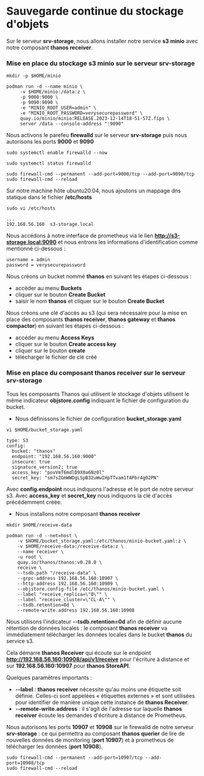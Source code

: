 # Sauvegarde continue du stockage d'objets

Sur le serveur **srv-storage**, nous allons installer notre service **s3 minio** avec notre composant **thanos receiver**. 

### Mise en place du stockage s3 minio sur le serveur srv-storage

```
mkdir -p $HOME/minio
```

```
podman run -d --name minio \
     -v $HOME/minio:/data:z \
     -p 9000:9000 \
     -p 9090:9090 \ 
     -e "MINIO_ROOT_USER=admin" \
     -e "MINIO_ROOT_PASSWORD=verysecurepassword" \
     quay.io/minio/minio:RELEASE.2023-12-14T18-51-57Z.fips \
     server /data --console-address ":9090"
```

Nous activons le parefeu **firewalld** sur le serveur **srv-storage** puis nous autorisons les ports **9000** et **9090**

```
sudo systemctl enable firewalld --now
```

```
sudo systemctl status firewalld
```

```
sudo firewall-cmd --permanent --add-port=9000/tcp --add-port=9090/tcp
sudo firewall-cmd --reload
```

Sur notre machine hôte ubuntu20.04, nous ajoutons un mappage dns statique dans le fichier **/etc/hosts**

```
sudo vi /etc/hosts
```

```
...
192.168.56.160  s3-storage.local
```

Nous accédons à notre interface de prometheus via le lien **http://s3-storage.local:9090** et nous entrons les informations d'identification comme mentionné ci-dessous :

```
username = admin 
password = verysecurepassword
```

Nous créons un bucket nommé **thanos** en suivant les étapes ci-dessous :
- accèder au menu **Buckets**
- cliquer sur le bouton **Create Bucket**
- saisir le nom **thanos** et cliquer sur le bouton **Create Bucket**

Nous créons une clé d'accès au s3 (qui sera nécessaire pour la mise en place des composants **thanos receiver**, **thanos gateway** et **thanos compactor**) en suivant les étapes ci-dessous :

- accéder au menu **Access Keys**
- cliquer sur le bouton **Create access key**
- cliquer sur le bouton **create**
- télécharger le fichier de clé créé

### Mise en place du composant thanos receiver sur le serveur srv-storage

Tous les composants Thanos qui utilisent le stockage d'objets utilisent le même indicateur **objstore.config** indiquant le fichier de configuration du bucket.

- Nous définissons le fichier de configuration **bucket_storage.yaml**

```
vi $HOME/bucket_storage.yaml
```

```
type: S3
config:
  bucket: "thanos"
  endpoint: "192.168.56.160:9000"
  insecure: true
  signature_version2: true
  access_key: "povVmT6mdlD9X0a6Nz0l"
  secret_key: "sm7sZGmWWDgLSpB32uWwIHpTTvam1fAPbr4g02PN"
```

Avec **config.endpoint** nous indiquons l'adresse et le port de notre serveur s3. Avec **access_key** et **secret_key** nous indiquons la clé d'accès précédemment créée.

- Nous installons notre composant **thanos receiver**

```
mkdir $HOME/receive-data
```

```
podman run -d --net=host \
    -v $HOME/bucket_storage.yaml:/etc/thanos/minio-bucket.yaml:z \
    -v $HOME/receive-data:/receive-data:z \
    --name receiver \
    -u root \
    quay.io/thanos/thanos:v0.28.0 \
    receive \
    --tsdb.path "/receive-data" \
    --grpc-address 192.168.56.160:10907 \
    --http-address 192.168.56.160:10909 \
    --objstore.config-file /etc/thanos/minio-bucket.yaml \
    --label "receive_replica=\"0\"" \
    --label "receive_cluster=\"CL-A\"" \
    --tsdb.retention=0d \
    --remote-write.address 192.168.56.160:10908
```

Nous utilisons l'indicateur **--tsdb.retention=0d** afin de définir aucune rétention de données locales : le composant **thanos receiver** va immédiatement télécharger les données locales dans le bucket **thanos** du service s3.

Cela démarre **thanos Receiver** qui écoute sur le endpoint **http://192.168.56.160:10908/api/v1/receive** pour l'écriture à distance et sur **192.168.56.160:10907** pour **thanos StoreAPI**.

Quelques paramètres importants :

- **--label** : **thanos receiver** nécessite qu'au moins une étiquette soit définie. Celles-ci sont appelées « étiquettes externes » et sont utilisées pour identifier de manière unique cette instance de **thanos Receiver**.
- **--remote-write.address** : il s'agit de l'adresse sur laquelle **thanos receiver** écoute les demandes d'écriture à distance de Prometheus.

Nous autorisons les ports **10907** et **10908** sur le firewalld de notre serveur **srv-storage** : ce qui permettra au composant **thanos querier** de lire de nouvelles données de monitoring (**port 10907**) et à prometheus de télécharger les données (**port 10908**).

```
sudo firewall-cmd --permanent --add-port=10907/tcp --add-port=10908/tcp
sudo firewall-cmd --reload
```